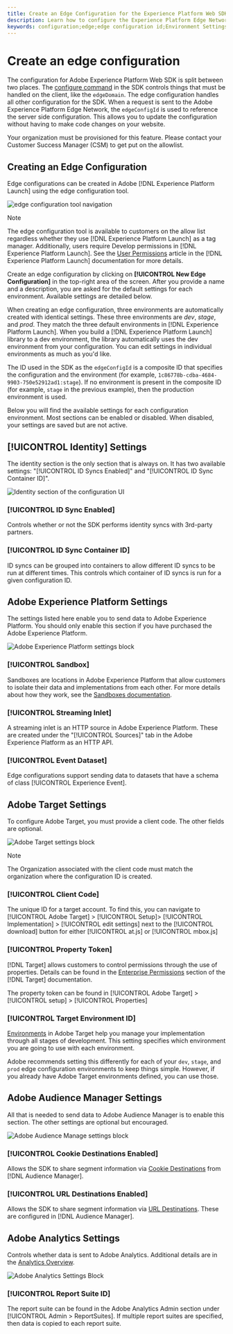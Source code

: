 ```yaml
---
title: Create an Edge Configuration for the Experience Platform Web SDK
description: Learn how to configure the Experience Platform Edge Network. 
keywords: configuration;edge;edge configuration id;Environment Settings;edgeConfigId;identity;id sync enabled;ID Sync Container ID;Sandbox;Streaming Inlet;Event Dataset;target;client code;Property Token;Target Environment ID;Cookie Destinations;url Destinations;Analytics Settings Blockreport suite id;
---
```


# Create an edge configuration

The configuration for Adobe Experience Platform Web SDK is split between two places. The [configure command](configuring-the-sdk.md) in the SDK controls things that must be handled on the client, like the `edgeDomain`. The edge configuration handles all other configuration for the SDK. When a request is sent to the Adobe Experience Platform Edge Network, the `edgeConfigId` is used to reference the server side configuration. This allows you to update the configuration without having to make code changes on your website. 

Your organization must be provisioned for this feature. Please contact your Customer Success Manager (CSM) to get put on the allowlist.

## Creating an Edge Configuration

Edge configurations can be created in Adobe [!DNL Experience Platform Launch] using the edge configuration tool.

![edge configuration tool navigation](../../assets/edge_configuration_nav.png)

>[!NOTE]
>
>The edge configuration tool is available to customers on the allow list regardless whether they use [!DNL Experience Platform Launch] as a tag manager. Additionally, users require Develop permissions in [!DNL Experience Platform Launch]. See the [User Permissions](https://docs.adobe.com/content/help/en/launch/using/reference/admin/user-permissions.html) article in the [!DNL Experience Platform Launch] documentation for more details.

Create an edge configuration by clicking on **[!UICONTROL New Edge Configuration]** in the top-right area of the screen. After you provide a name and a description, you are asked for the default settings for each environment. Available settings are detailed below.

When creating an edge configuration, three environments are automatically created with identical settings. These three environments are *dev*, *stage*, and *prod*. They match the three default environments in [!DNL Experience Platform Launch]. When you build a [!DNL Experience Platform Launch] library to a dev environment, the library automatically uses the dev environment from your configuration. You can edit settings in individual environments as much as you'd like.

The ID used in the SDK as the `edgeConfigId` is a composite ID that specifies the configuration and the environment (for example, `1c86778b-cdba-4684-9903-750e52912ad1:stage`). If no environment is present in the composite ID (for example, `stage` in the previous example), then the production environment is used.

Below you will find the available settings for each configuration environment. Most sections can be enabled or disabled. When disabled, your settings are saved but are not active.

## [!UICONTROL Identity] Settings

The identity section is the only section that is always on. It has two available settings: "[!UICONTROL ID Syncs Enabled]" and "[!UICONTROL ID Sync Container ID]".

![Identity section of the configuration UI](../../assets/edge_configuration_identity.png)

### [!UICONTROL ID Sync Enabled]

Controls whether or not the SDK performs identity syncs with 3rd-party partners.

### [!UICONTROL ID Sync Container ID]

ID syncs can be grouped into containers to allow different ID syncs to be run at different times. This controls which container of ID syncs is run for a given configuration ID.

## Adobe Experience Platform Settings

The settings listed here enable you to send data to Adobe Experience Platform. You should only enable this section if you have purchased the Adobe Experience Platform.

![Adobe Experience Platform settings block](../../assets/edge_configuration_aep.png)

### [!UICONTROL Sandbox]

Sandboxes are locations in Adobe Experience Platform that allow customers to isolate their data and implementations from each other. For more details about how they work, see the [Sandboxes documentation](../../sandboxes/home.md).

### [!UICONTROL Streaming Inlet]

A streaming inlet is an HTTP source in Adobe Experience Platform. These are created under the "[!UICONTROL Sources]" tab in the Adobe Experience Platform as an HTTP API.

### [!UICONTROL Event Dataset]

Edge configurations support sending data to datasets that have a schema of class [!UICONTROL Experience Event].

## Adobe Target Settings

To configure Adobe Target, you must provide a client code. The other fields are optional.

![Adobe Target settings block](../../assets/edge_configuration_target.png)

>[!NOTE]
>
>The Organization associated with the client code must match the organization where the configuration ID is created.

### [!UICONTROL Client Code]

The unique ID for a target account. To find this, you can navigate to [!UICONTROL Adobe Target] > [!UICONTROL Setup]> [!UICONTROL Implementation] > [!UICONTROL edit settings] next to the [!UICONTROL download] button for either [!UICONTROL at.js] or [!UICONTROL mbox.js]

### [!UICONTROL Property Token]

[!DNL Target] allows customers to control permissions through the use of properties. Details can be found in the [Enterprise Permissions](https://docs.adobe.com/content/help/en/target/using/administer/manage-users/enterprise/properties-overview.html) section of the [!DNL Target] documentation.

The property token can be found in [!UICONTROL Adobe Target] > [!UICONTROL setup] > [!UICONTROL Properties]

### [!UICONTROL Target Environment ID]

[Environments](https://docs.adobe.com/content/help/en/target/using/administer/hosts.html) in Adobe Target help you manage your implementation through all stages of development. This setting specifies which environment you are going to use with each environment.

Adobe recommends setting this differently for each of your `dev`, `stage`, and `prod` edge configuration environments to keep things simple. However, if you already have Adobe Target environments defined, you can use those.

## Adobe Audience Manager Settings

All that is needed to send data to Adobe Audience Manager is to enable this section. The other settings are optional but encouraged.

![Adobe Audience Manage settings block](../../assets/edge_configuration_aam.png)

### [!UICONTROL Cookie Destinations Enabled]

Allows the SDK to share segment information via [Cookie Destinations](https://docs.adobe.com/content/help/en/audience-manager/user-guide/features/destinations/custom-destinations/create-cookie-destination.html) from [!DNL Audience Manager].

### [!UICONTROL URL Destinations Enabled]

Allows the SDK to share segment information via [URL Destinations](https://docs.adobe.com/content/help/en/audience-manager/user-guide/features/destinations/custom-destinations/create-url-destination.html). These are configured in [!DNL Audience Manager].

## Adobe Analytics Settings

Controls whether data is sent to Adobe Analytics. Additional details are in the [Analytics Overview](../data-collection/adobe-analytics/analytics-overview.md).

![Adobe Analytics Settings Block](../../assets/edge_configuration_aa.png)

### [!UICONTROL Report Suite ID]

The report suite can be found in the Adobe Analytics Admin section under [!UICONTROL Admin > ReportSuites]. If multiple report suites are specified, then data is copied to each report suite.
